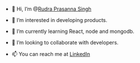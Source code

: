 - 👋 Hi, I’m @<label class="badge-base LI-profile-badge" data-locale="en_US" data-size="medium" data-theme="dark" data-type="VERTICAL" data-vanity="rudra-prasanna-singh" data-version="v1"><a class="badge-base__link LI-simple-link" href="https://in.linkedin.com/in/rudra-prasanna-singh?trk=profile-badge">Rudra Prasanna Singh</a></label>
              
- 👀 I’m interested in developing products.
- 🌱 I’m currently learning React, node and mongodb.
- 💞️ I’m looking to collaborate with developers.
- 📫 You can reach me at <a href="https://www.linkedin.com/in/rudra-prasanna-singh/" target="_blank">LinkedIn</a>

              

<!---
RudraPrasannaSingh/RudraPrasannaSingh is a ✨ special ✨ repository because its `README.md` (this file) appears on your GitHub profile.
You can click the Preview link to take a look at your changes.
--->
